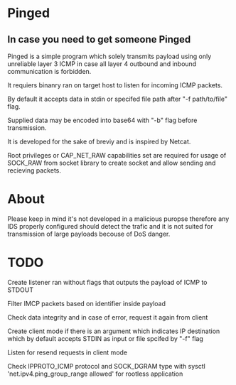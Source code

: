 # Pinged


## In case you need to get someone Pinged

Pinged is a simple program which solely transmits payload using only unreliable layer 3 ICMP in case all layer 4 outbound and inbound communication is forbidden.

It requiers binanry ran on target host to listen for incoming ICMP packets.

By default it accepts data in stdin or specifed file path after "-f path/to/file" flag.

Supplied data may be encoded into base64 with "-b" flag before transmission.

It is developed for the sake of breviy and is inspired by Netcat.

Root privileges or CAP_NET_RAW capabilities set are required for usage of SOCK_RAW from socket library to create socket and allow sending and recieving packets.

# About

Please keep in mind it's not developed in a malicious puropse therefore any IDS properly configured should detect the trafic and it is not suited for transmission of large payloads becouse of DoS danger.


# TODO

Create listener ran without flags that outputs the payload of ICMP to STDOUT

Filter IMCP packets based on identifier inside payload

Check data integrity and in case of error, request it again from client

Create client mode if there is an argument which indicates IP destination which by default accepts STDIN as input or file spcifed by "-f" flag

Listen for resend requests in client mode

Check IPPROTO_ICMP protocol and SOCK_DGRAM type with sysctl 'net.ipv4.ping_group_range allowed' for rootless application
